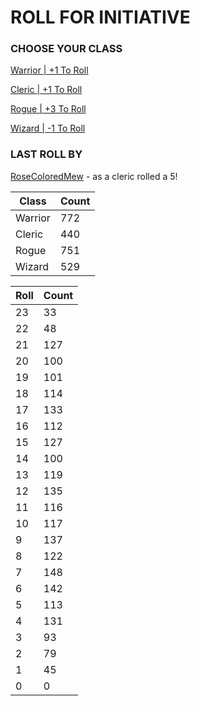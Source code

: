 # ROLL FOR INITIATIVE
### CHOOSE YOUR CLASS

[Warrior | +1 To Roll](https://github.com/benjaminsampica/benjaminsampica/issues/new?title=roll%7Cwarrior&body=Just+click+%27Create%27.)

[Cleric | +1 To Roll](https://github.com/benjaminsampica/benjaminsampica/issues/new?title=roll%7Ccleric&body=Just+click+%27Create%27.)

[Rogue | +3 To Roll](https://github.com/benjaminsampica/benjaminsampica/issues/new?title=roll%7Crogue&body=Just+click+%27Create%27.)

[Wizard | -1 To Roll](https://github.com/benjaminsampica/benjaminsampica/issues/new?title=roll%7Cwizard&body=Just+click+%27Create%27.)
### LAST ROLL BY
[RoseColoredMew](https://www.github.com/RoseColoredMew) - as a cleric rolled a 5!

|Class|Count|
|-|-|
|Warrior|772|
|Cleric|440|
|Rogue|751|
|Wizard|529|

|Roll|Count|
|-|-|
|23|33
|22|48
|21|127
|20|100
|19|101
|18|114
|17|133
|16|112
|15|127
|14|100
|13|119
|12|135
|11|116
|10|117
|9|137
|8|122
|7|148
|6|142
|5|113
|4|131
|3|93
|2|79
|1|45
|0|0
